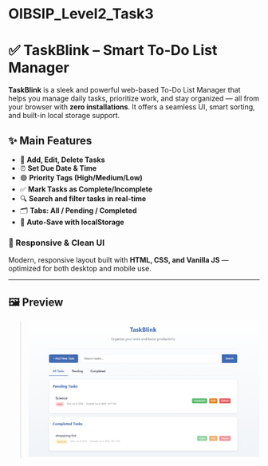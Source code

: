 # OIBSIP_Level2_Task3
# ✅ TaskBlink – Smart To-Do List Manager

**TaskBlink** is a sleek and powerful web-based To-Do List Manager that helps you manage daily tasks, prioritize work, and stay organized — all from your browser with **zero installations**. It offers a seamless UI, smart sorting, and built-in local storage support.

## ✨ Main Features

- 📝 **Add, Edit, Delete Tasks**
- ⏰ **Set Due Date & Time**
- 🟢 **Priority Tags (High/Medium/Low)**
- ✅ **Mark Tasks as Complete/Incomplete**
- 🔍 **Search and filter tasks in real-time**
- 🗂️ **Tabs: All / Pending / Completed**
- 💾 **Auto-Save with localStorage**

### 📱 Responsive & Clean UI
Modern, responsive layout built with **HTML, CSS, and Vanilla JS** — optimized for both desktop and mobile use.

---
## 🖼️ Preview

> ![Preview Screenshot](preview.png)
